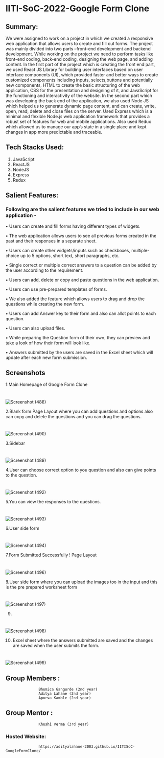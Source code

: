 # IITI-SoC-2022-Google Form Clone 

## Summary: 
We were assigned to work on a project in which we created a responsive web application that allows users to create and fill out forms. The project was mainly divided into two parts –front-end development and backend development. While working on the project we need to perform tasks like front-end coding, back-end coding, designing the web page, and adding content.
In the first part of the project which is creating the front end part, we used React JS Library for building user interfaces based on user interface components (UI), which provided faster and better ways to create customized components including inputs, selects,buttons and potentially new components, HTML to create the basic structuring of the web application, CSS for the presentation and designing of it, and JavaScript for the functioning and interactivity of the website.
In the second part which was developing the back end of the application, we also used Node JS which helped us to generate dynamic page content, and can create, write, open, read, delete and close files on the server. Used  Express which is a minimal and flexible Node.js web application framework that provides a robust set of features for web and mobile applications. Also used Redux which allowed us to manage our app’s state in a single place and kept changes in app more predictable and traceable.  


## Tech Stacks Used: 
1.	JavaScript
2.	ReactJS
3.	NodeJS
4.	Express 
5.	Redux  

## Salient Features: 

### Following are the salient features we tried to include in our web application - 

•	Users can create and fill forms having different types of widgets.

•	The web application allows users to see all previous forms created in the past and their responses in a separate sheet.

•	Users can create other widgets/inputs such as checkboxes, multiple-choice up to 5 options, short text, short paragraphs, etc. 

•	Single correct or multiple correct answers to a question can be added by the user according to the requirement. 

•	Users can add, delete or copy and paste questions in the web application.  

•	Users can use pre-prepared templates of forms.

•	We also added the feature which allows users to drag and drop the questions while creating the new form. 

•	Users can add Answer key to their form and also can allot points to each question.

•	Users can also upload files.

•	While preparing  the Question form of their own, they can preview and take a look of how their form will look like.

•	Answers submitted by the users are saved in the Excel sheet which will update after each new form submission.

## Screenshots

1.Main Homepage of Google Form Clone
#
![Screenshot (488)](https://user-images.githubusercontent.com/108022893/184404486-8bd01b1e-bffa-403a-9191-fdb8a1eb2d42.png)

2.Blank form Page Layout where you can add questions and options also can copy and delete the questions and you can drag the questions.
#
![Screenshot (490)](https://user-images.githubusercontent.com/108022893/184402092-7a73d877-15da-441d-9636-3ba2af97fb5e.png)  

3.Sidebar
#
![Screenshot (489)](https://user-images.githubusercontent.com/108022893/184405533-d98c6b21-897f-413f-8e46-b7a7da65c328.png)

4.User can choose correct option to you question and also can give points to the question.
#
![Screenshot (492)](https://user-images.githubusercontent.com/108022893/184405541-2625a09b-dd50-42b6-9f11-26e1fd78f84a.png)

5.You can view the responses to the questions.
#
![Screenshot (493)](https://user-images.githubusercontent.com/108022893/184405544-78ed4e5b-6649-4095-be31-a8ca70c8d526.png)

6.User side form
#
![Screenshot (494)](https://user-images.githubusercontent.com/108022893/184405546-a23bcad3-2ab9-4c98-960f-467be0734fb4.png)

7.Form Submitted Successfully ! Page Layout
#
![Screenshot (496)](https://user-images.githubusercontent.com/108022893/184405549-9fbb3956-13a6-4e6e-88d8-391451044d77.png)

8.User side form where you can upload the images too in the input and this is the pre prepared worksheet form
#
![Screenshot (497)](https://user-images.githubusercontent.com/108022893/184405553-969646e6-79c1-4fa8-b77a-7cd7072d84c7.png)

9.
#
![Screenshot (498)](https://user-images.githubusercontent.com/108022893/184405555-b8135985-a022-429b-ab96-1d884445f35e.png)

10. Excel sheet where the answers submitted are saved and the changes are saved when the user submits the form.
#
![Screenshot (499)](https://user-images.githubusercontent.com/108022893/184405558-478f4fdb-00b7-49e4-81b9-edc6530172c5.png)








## Group Members  : 
                   Bhumica Gangurde (2nd year)
                   Aditya Lahane (2nd year)
                   Apurva Kamble (2nd year)
## Group Mentor   :
                   Khushi Verma (3rd year)

### Hosted Website:
                   https://adityalahane-2003.github.io/IITISoC-GoogleFormClone/



































